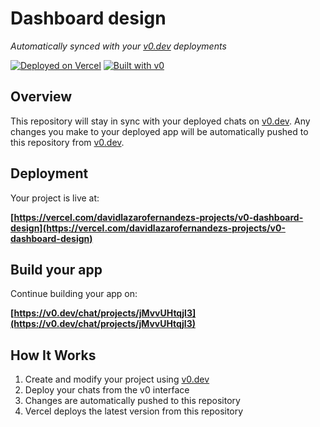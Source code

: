 # Dashboard design

*Automatically synced with your [v0.dev](https://v0.dev) deployments*

[![Deployed on Vercel](https://img.shields.io/badge/Deployed%20on-Vercel-black?style=for-the-badge&logo=vercel)](https://vercel.com/davidlazarofernandezs-projects/v0-dashboard-design)
[![Built with v0](https://img.shields.io/badge/Built%20with-v0.dev-black?style=for-the-badge)](https://v0.dev/chat/projects/jMvvUHtqjl3)

## Overview

This repository will stay in sync with your deployed chats on [v0.dev](https://v0.dev).
Any changes you make to your deployed app will be automatically pushed to this repository from [v0.dev](https://v0.dev).

## Deployment

Your project is live at:

**[https://vercel.com/davidlazarofernandezs-projects/v0-dashboard-design](https://vercel.com/davidlazarofernandezs-projects/v0-dashboard-design)**

## Build your app

Continue building your app on:

**[https://v0.dev/chat/projects/jMvvUHtqjl3](https://v0.dev/chat/projects/jMvvUHtqjl3)**

## How It Works

1. Create and modify your project using [v0.dev](https://v0.dev)
2. Deploy your chats from the v0 interface
3. Changes are automatically pushed to this repository
4. Vercel deploys the latest version from this repository
